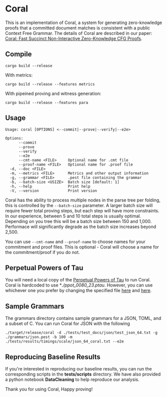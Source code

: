 
# Coral

This is an implementation of Coral, a system for generating zero-knowledge proofs that a committed document matches is consistent with a public Context Free Grammar.
The details of Coral are described in our paper: [Coral: Fast Succinct Non-Interactive Zero-Knowledge CFG Proofs](https://eprint.iacr.org/2025/1420).

## Compile

```
cargo build --release
```

With metrics:
```
cargo build --release --features metrics
```

With pipeined proving and witness generation:
```
cargo build --release --features para
```


## Usage
```
Usage: coral [OPTIONS] <--commit|--prove|--verify|--e2e>

Options:
      --commit
      --prove
      --verify
      --e2e
      --cmt-name <FILE>     Optional name for .cmt file
      --proof-name <FILE>   Optional name for .proof file
  -d, --doc <FILE>
  -m, --metrics <FILE>      Metrics and other output information
  -g, --grammar <FILE>      .pest file containing the grammar
  -b, --batch-size <USIZE>  Batch size [default: 1]
  -h, --help                Print help
  -V, --version             Print version
```
Coral has the ability to process multiple nodes in the parse tree per folding, this is controlled by the `--batch-size` parameter. A larger batch size will require fewer total proving steps, but each step will have more constraints. In our experience, between 5 and 10 total steps is usually optimal. Depending on you tree this will be a batch size between 150 and 1,000. Performace will significantly degrade as the batch size increases beyond 2,500.

You can use `--cmt-name` and `--proof-name` to choose names for your
commitment and proof files. This is optional - Coral will choose a name for the
commitment/proof if you do not. 

## Perpetual Powers of Tau 
You will need a local copy of the [Perpetual Powers of Tau](https://github.com/privacy-scaling-explorations/perpetualpowersoftau) to run Coral. Coral is hardcoded to use **./ppot_0080_23.ptau*. However, you can use whichever one you prefer by changing the specified file [here](https://github.com/eniac/coral/blob/main/src/solver.rs#L841) and [here](https://github.com/eniac/coral/blob/main/src/util.rs#L129).

## Sample Grammars
The grammars directory contains sample grammars for a JSON, TOML, and a subset of C. You can run Coral for JSON with the following
```
./target/release/coral -d ./tests/test_docs/json/test_json_64.txt -g ./grammars/json.pest -b 100 -m ./tests/results/timings/scale/json_64_coral.txt --e2e
```


## Reproducing Baseline Results
If you're interested in reproducing our baseline results, you can run the corresponding scripts in the **tests/scripts** directory. We have also provided a python notebook **DataCleaning** to help reproduce our analysis. 

Thank you for using Coral,
Happy proving!
